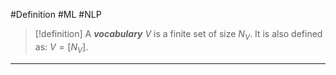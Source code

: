 #Definition #ML #NLP

> [!definition]
> A ***vocabulary*** $V$ is a finite set of size $N_{V}$. It is also defined as: $V=[N_{V}]$.
---
